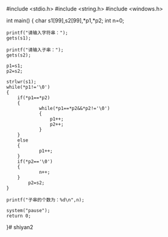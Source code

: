 #include <stdio.h>
#include <string.h>
#include <windows.h>

int  main()
{
	char s1[99],s2[99],*p1,*p2;
	int n=0;

	printf("请输入字符串：");
	gets(s1);

	printf("请输入子串：");
	gets(s2);

	p1=s1;
	p2=s2;

	strlwr(s1);
	while(*p1!='\0')
	{
		if(*p1==*p2)
		{
				while(*p1==*p2&&*p2!='\0')
				{
					p1++;
					p2++;
				}
		}
		else
		{
				p1++;
		}
		if(*p2=='\0')
		{
				n++;
		}
			p2=s2;
	}
	
	printf("子串的个数为：%d\n",n);

    system("pause");
	return 0;
}# shiyan2
